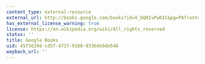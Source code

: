 ```yaml
---
content_type: external-resource
external_url: http://books.google.com/books?id=X_6Q0IvPwKIC&pg=PAfrontcover
has_external_license_warning: true
license: https://en.wikipedia.org/wiki/All_rights_reserved
status: ''
title: Google Books
uid: 45f3639d-cd5f-4737-9168-9336de9de546
wayback_url: ''
---
```

